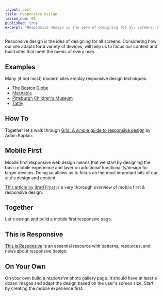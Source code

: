 ```yaml
---
layout: post
title: Responsive Design
lesson_num: 09
published: true
excerpt: "Responsive design is the idea of designing for all screens. Considering how our site adapts for a variety of devices, will help us to focus our content and build sites that meet the needs of every user."
---
```


<p class="lead">
  Responsive design is the idea of designing for all screens. Considering how our site adapts for a variety of devices, will help us to focus our content and build sites that meet the needs of every user.
</p>

## Examples

Many (if not most) modern sites employ responsive design techniques.

- [The Boston Globe](http://www.bostonglobe.com/)
- [Mashable](http://mashable.com/)
- [Pittsburgh Children's Museum](https://pittsburghkids.org/)
- [Tattly](http://tattly.com/)

## How To

Together let's walk through [Grid: A simple guide to responsive design](http://www.adamkaplan.me/grid/) by Adam  Kaplan.

## Mobile First

Mobile first responsive web design means that we start by designing the basic mobile experience and layer on additional functionality/design for larger devices. Doing so allows us to focus on the most important bits of our site's design and content.

[This article by Brad Frost](http://bradfrostweb.com/blog/web/mobile-first-responsive-web-design/) is a very thorough overview of mobile first & responsive design.

## Together

Let's design and build a mobile first responsive page.

## This is Responsive

[This is Responsive](http://bradfrost.github.io/this-is-responsive/) is an essential resource with patterns, resources, and news about responsive design.

## On Your Own

On your own build a *responsive* photo gallery page. It should have at least a dozen images and adapt the design based on the user's screen size. Start by creating the mobile experience first.
